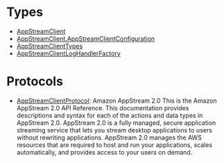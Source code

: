 # Types

  - [AppStreamClient](/aws-sdk-swift/reference/0.x/AWSAppStream/AppStreamClient)
  - [AppStreamClient.AppStreamClientConfiguration](/aws-sdk-swift/reference/0.x/AWSAppStream/AppStreamClient_AppStreamClientConfiguration)
  - [AppStreamClientTypes](/aws-sdk-swift/reference/0.x/AWSAppStream/AppStreamClientTypes)
  - [AppStreamClientLogHandlerFactory](/aws-sdk-swift/reference/0.x/AWSAppStream/AppStreamClientLogHandlerFactory)

# Protocols

  - [AppStreamClientProtocol](/aws-sdk-swift/reference/0.x/AWSAppStream/AppStreamClientProtocol):
    <fullname>Amazon AppStream 2.0</fullname>
    This is the Amazon AppStream 2.0 API Reference. This documentation provides descriptions and syntax for each of the actions and data types in AppStream 2.0. AppStream 2.0 is a fully managed, secure application streaming service that lets you stream desktop applications to users without rewriting applications. AppStream 2.0 manages the AWS resources that are required to host and run your applications, scales automatically, and provides access to your users on demand.
